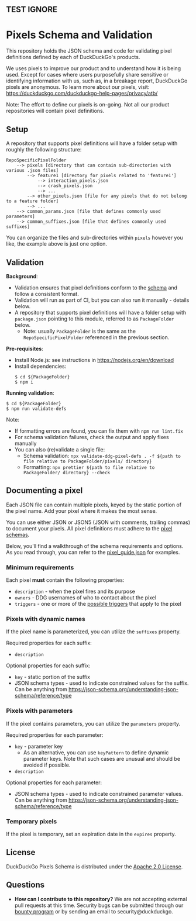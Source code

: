 ## TEST IGNORE
# Pixels Schema and Validation

This repository holds the JSON schema and code for validating pixel definitions defined by each of DuckDuckGo's products.

We uses pixels to improve our product and to understand how it is being used. 
Except for cases where users purposefully share sensitive or identifying information with us, such as,
in a breakage report, DuckDuckGo pixels are anonymous.
To learn more about our pixels, visit: https://duckduckgo.com/duckduckgo-help-pages/privacy/atb/

Note: The effort to define our pixels is on-going. Not all our product repositories will contain pixel definitions.

## Setup
A repository that supports pixel definitions will have a folder setup with roughly the following structure:
```
RepoSpecificPixelFolder
    --> pixels [directory that can contain sub-directories with various .json files]
        --> feature1 [directory for pixels related to 'feature1']
            --> interaction_pixels.json
            --> crash_pixels.json
            --> ...
        --> other_pixels.json [file for any pixels that do not belong to a feature folder]
        --> ...
    --> common_params.json [file that defines commonly used parameters]
    --> common_suffixes.json [file that defines commonly used suffixes]
```

You can organize the files and sub-directories within `pixels` however you like, the example above is just one option.

## Validation
**Background**:
* Validation ensures that pixel definitions conform to the [schema](./schemas/pixel_schema.json5) and follow a consistent format.
* Validation will run as part of CI, but you can also run it manually - details below.
* A repository that supports pixel definitions will have a folder setup with `package.json` pointing to this module, referred to as `PackageFolder` below. 
    * Note: usually `PackageFolder` is the same as the `RepoSpecificPixelFolder` referenced in the previous section.

**Pre-requisites**:
* Install Node.js: see instructions in https://nodejs.org/en/download
* Install dependencies:
    ```
    $ cd ${PackageFolder}
    $ npm i
    ```

**Running validation**:
```
$ cd ${PackageFolder}
$ npm run validate-defs
```
Note:
* If formatting errors are found, you can fix them with `npm run lint.fix`
* For schema validation failures, check the output and apply fixes manually
* You can also (re)validate a single file: 
    * Schema validation: `npx validate-ddg-pixel-defs . -f ${path to file relative to PackageFolder/pixels/ directory}`
    * Formatting: `npx prettier ${path to file relative to PackageFolder/ directory} --check`

## Documenting a pixel
Each JSON file can contain multiple pixels, keyed by the static portion of the pixel name. 
Add your pixel where it makes the most sense.

You can use either JSON or JSON5 (JSON with comments, trailing commas) to document your pixels.
All pixel definitions must adhere to the [pixel schemas](./schemas/pixel_schema.json5). 

Below, you'll find a walkthrough of the schema requirements and options.
As you read through, you can refer to the [pixel_guide.json](./tests/test_data/valid/pixels/pixel_guide.json5) for examples.

### Minimum requirements
Each pixel **must** contain the following properties:
* `description` - when the pixel fires and its purpose
* `owners` - DDG usernames of who to contact about the pixel
* `triggers` - one or more of the [possible triggers](./schemas/pixel_schema.json5#27) that apply to the pixel

### Pixels with dynamic names
If the pixel name is parameterized, you can utilize the `suffixes` property.

Required properties for each suffix:
* `description`

Optional properties for each suffix:
* `key` - static portion of the suffix
* JSON schema types - used to indicate constrained values for the suffix. Can be anything from https://json-schema.org/understanding-json-schema/reference/type

### Pixels with parameters
If the pixel contains parameters, you can utilize the `parameters` property.

Required properties for each parameter:
* `key` - parameter key
  * As an alternative, you can use `keyPattern` to define dynamic parameter keys.
  Note that such cases are unusual and should be avoided if possible.
* `description`

Optional properties for each parameter:
* JSON schema types - used to indicate constrained parameter values. Can be anything from https://json-schema.org/understanding-json-schema/reference/type

### Temporary pixels
If the pixel is temporary, set an expiration date in the `expires` property.

## License
DuckDuckGo Pixels Schema is distributed under the [Apache 2.0 License](LICENSE).

## Questions
* **How can I contribute to this repository?** We are not accepting external pull requests at this time.
Security bugs can be submitted through our [bounty program](https://hackerone.com/duckduckgo/reports/new?type=team&report_type=vulnerability) or by sending an email to security@duckduckgo.
